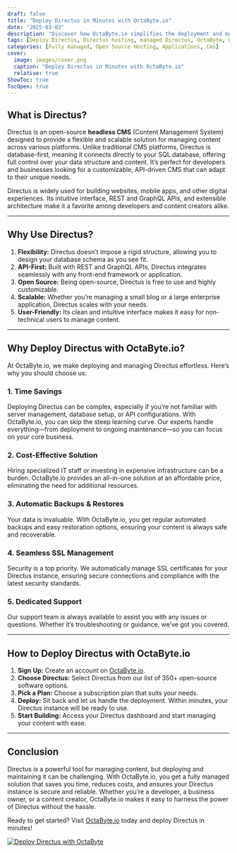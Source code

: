 ```yaml
---
draft: false
title: "Deploy Directus in Minutes with OctaByte.io"
date: "2025-03-03"
description: "Discover how OctaByte.io simplifies the deployment and management of Directus, an open-source headless CMS. Save time, reduce costs, and enjoy seamless SSL, automatic backups, and expert support—all in one place."
tags: [Deploy Directus, Directus hosting, managed Directus, OctaByte, headless CMS, open-source CMS, Directus deployment, managed open-source software, Directus benefits, Directus setup]
categories: [Fully managed, Open Source Hosting, Applications, Cms]
cover:
  image: images/cover.png
  caption: "Deploy Directus in Minutes with OctaByte.io"
  relative: true
ShowToc: true
TocOpen: true
---
```



## What is Directus?

Directus is an open-source **headless CMS** (Content Management System) designed to provide a flexible and scalable solution for managing content across various platforms. Unlike traditional CMS platforms, Directus is database-first, meaning it connects directly to your SQL database, offering full control over your data structure and content. It’s perfect for developers and businesses looking for a customizable, API-driven CMS that can adapt to their unique needs.

Directus is widely used for building websites, mobile apps, and other digital experiences. Its intuitive interface, REST and GraphQL APIs, and extensible architecture make it a favorite among developers and content creators alike.

---

## Why Use Directus?

1. **Flexibility:** Directus doesn’t impose a rigid structure, allowing you to design your database schema as you see fit.  
2. **API-First:** Built with REST and GraphQL APIs, Directus integrates seamlessly with any front-end framework or application.  
3. **Open Source:** Being open-source, Directus is free to use and highly customizable.  
4. **Scalable:** Whether you’re managing a small blog or a large enterprise application, Directus scales with your needs.  
5. **User-Friendly:** Its clean and intuitive interface makes it easy for non-technical users to manage content.  

---

## Why Deploy Directus with OctaByte.io?

At OctaByte.io, we make deploying and managing Directus effortless. Here’s why you should choose us:

### 1. **Time Savings**  
Deploying Directus can be complex, especially if you’re not familiar with server management, database setup, or API configurations. With OctaByte.io, you can skip the steep learning curve. Our experts handle everything—from deployment to ongoing maintenance—so you can focus on your core business.

### 2. **Cost-Effective Solution**  
Hiring specialized IT staff or investing in expensive infrastructure can be a burden. OctaByte.io provides an all-in-one solution at an affordable price, eliminating the need for additional resources.

### 3. **Automatic Backups & Restores**  
Your data is invaluable. With OctaByte.io, you get regular automated backups and easy restoration options, ensuring your content is always safe and recoverable.

### 4. **Seamless SSL Management**  
Security is a top priority. We automatically manage SSL certificates for your Directus instance, ensuring secure connections and compliance with the latest security standards.

### 5. **Dedicated Support**  
Our support team is always available to assist you with any issues or questions. Whether it’s troubleshooting or guidance, we’ve got you covered.

---

## How to Deploy Directus with OctaByte.io

1. **Sign Up:** Create an account on [OctaByte.io](https://octabyte.io).  
2. **Choose Directus:** Select Directus from our list of 350+ open-source software options.  
3. **Pick a Plan:** Choose a subscription plan that suits your needs.  
4. **Deploy:** Sit back and let us handle the deployment. Within minutes, your Directus instance will be ready to use.  
5. **Start Building:** Access your Directus dashboard and start managing your content with ease.  

---

## Conclusion

Directus is a powerful tool for managing content, but deploying and maintaining it can be challenging. With OctaByte.io, you get a fully managed solution that saves you time, reduces costs, and ensures your Directus instance is secure and reliable. Whether you’re a developer, a business owner, or a content creator, OctaByte.io makes it easy to harness the power of Directus without the hassle.

Ready to get started? Visit [OctaByte.io](https://octabyte.io) today and deploy Directus in minutes!

[![Deploy Directus with OctaByte](/images/deploy-on-octabyte.png)](https://octabyte.io/fully-managed-open-source-services/applications/cms/directus)